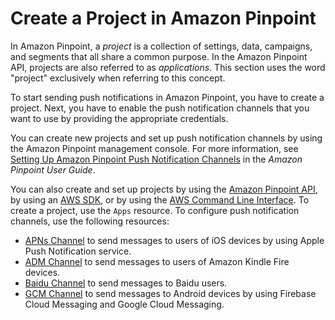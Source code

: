 # Create a Project in Amazon Pinpoint<a name="mobile-push-create-project"></a>

In Amazon Pinpoint, a *project* is a collection of settings, data, campaigns, and segments that all share a common purpose\. In the Amazon Pinpoint API, projects are also referred to as *applications*\. This section uses the word "project" exclusively when referring to this concept\.

To start sending push notifications in Amazon Pinpoint, you have to create a project\. Next, you have to enable the push notification channels that you want to use by providing the appropriate credentials\.

You can create new projects and set up push notification channels by using the Amazon Pinpoint management console\. For more information, see [Setting Up Amazon Pinpoint Push Notification Channels](https://docs.aws.amazon.com/pinpoint/latest/userguide/channels-mobile-setup.html) in the *Amazon Pinpoint User Guide*\.

You can also create and set up projects by using the [Amazon Pinpoint API](https://docs.aws.amazon.com/pinpoint/latest/apireference/), by using an [AWS SDK](https://aws.amazon.com/tools/#sdk), or by using the [AWS Command Line Interface](https://docs.aws.amazon.com/cli/latest/reference/pinpoint/)\. To create a project, use the `Apps` resource\. To configure push notification channels, use the following resources:
+ [APNs Channel](https://docs.aws.amazon.com/pinpoint/latest/apireference/rest-api-apns-channel.html) to send messages to users of iOS devices by using Apple Push Notification service\.
+ [ADM Channel](https://docs.aws.amazon.com/pinpoint/latest/apireference/rest-api-adm-channel.html) to send messages to users of Amazon Kindle Fire devices\.
+ [Baidu Channel](https://docs.aws.amazon.com/pinpoint/latest/apireference/rest-api-baidu-channel.html) to send messages to Baidu users\.
+ [GCM Channel](https://docs.aws.amazon.com/pinpoint/latest/apireference/rest-api-gcm-channel.html) to send messages to Android devices by using Firebase Cloud Messaging and Google Cloud Messaging\.